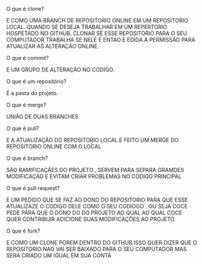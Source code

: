 O que é clone? 


E COMO UMA BRANCH DE REPOSITORIO ONLINE EM UM REPOSITORIO LOCAL.
QUANDO SE DESEJA TRABALHAR EM UM REPERTORIO HOSPETADO NO GITHUB,
CLONAR SE ESSE REPOSITORIO PARA O SEU COMPUTADOR TRABALHA SE NELE E
ENTAO E EDIDA A PERMISSÃO PARA ATUALIZAR AS ALTERAÇÃO ONLINE. 

O que é commit?

 E UM GRUPO DE ALTERAÇÃO NO CODIGO.

O que é um repositório?

É a pasta do projeto.

O que é merge?

UNIÃO DE DUAS BRANCHES

O que é pull?

E A ATUALIZAÇÃO DO REPOSITORIO LOCAL.E FEITO UM MERGE DO REPOSITORIO
ONLINE COM O LOCAL

O que é branch?

SÃO RAMIFICAÇÃES DO PROJETO , SERVEM PARA SEPARA GRAMDES 
MODIFICAÇÃO E EVITAM CRIAR PROBLEMAS NO CÓDIGO PRINCIPAL

O que é pull request?

E UM PEDIDO QUE SE FAZ AO DONO DO REPOSITORIO PARA QUE ESSE ATUALIZAZE
O CODIGO DELE COMO O SEU CODIOGO . OU SEJA COCE PEDE PARA QUE O DONO DO 
DO PROJETO AO QUAL AO QUAL COCE QUER CONTRIBUIR ADICIONE SUAS MODIFICAÇÕES AO 
PROJETO.

O que é fork?

E COMO UM CLONE POREM DENTRO DO GITHUB.ISSO QUER DIZER QUE O REPOSITORIO
NAO VAI SER BAIXADO PARA O SEU COMPUTADOR MAS SERA CRIADO UM IGUAL EM SUA CONTA